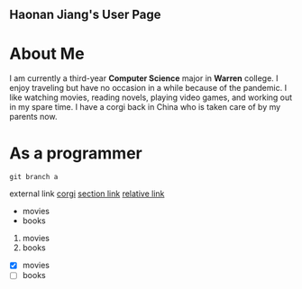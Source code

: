 ## Haonan Jiang's User Page

# About Me
I am currently a third-year **Computer Science** major in **Warren** college. I enjoy traveling but have no occasion in a while because of the pandemic. I like watching movies, reading novels, playing video games, and working out in my spare time. I have a corgi back in China who is taken care of by my parents now.
# As a programmer


```
git branch a
```
external link [corgi](https://images.app.goo.gl/DNHbU6v1sWYoiJjk6)
[section link](#Profile)
[relative link](README.md)
- movies
- books
1. movies
2. books
- [x] movies
- [ ] books
